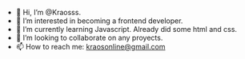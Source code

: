 - 👋 Hi, I’m @Kraosss.
- 👀 I’m interested in becoming a frontend developer.
- 🌱 I’m currently learning Javascript. Already did some html and css.
- 💞️ I’m looking to collaborate on any proyects.
- 📫 How to reach me: kraosonline@gmail.com

<!---
Kraosss/Kraosss is a ✨ special ✨ repository because its `README.md` (this file) appears on your GitHub profile.
You can click the Preview link to take a look at your changes.
--->
